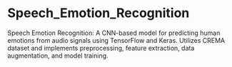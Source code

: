 # Speech_Emotion_Recognition
Speech Emotion Recognition: A CNN-based model for predicting human emotions from audio signals using TensorFlow and Keras. Utilizes CREMA dataset and implements preprocessing, feature extraction, data augmentation, and model training.
